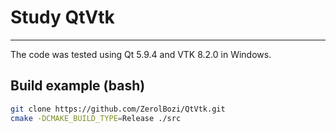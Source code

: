 # Study QtVtk
___

The code was tested using Qt 5.9.4 and VTK 8.2.0 in Windows.

## Build example (bash)

```bash
git clone https://github.com/ZerolBozi/QtVtk.git
cmake -DCMAKE_BUILD_TYPE=Release ./src
```

